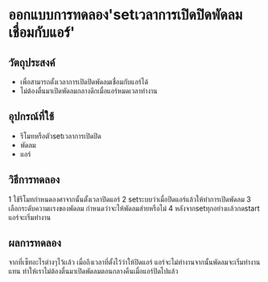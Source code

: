 # ออกแบบการทดลอง'setเวลาการเปิดปิดพัดลมเชื่อมกับแอร์'
## วัตถุประสงค์
- เพื่อสามารถตั้งเวลาการเปิดปิดพัดลมเชื่อมกับแอร์ได้
- ไม่ต้องตื่นมาเปิดพัดลมกลางดึกเมื่อแอร์หมดเวลาทำงาน
## อุปกรณ์ที่ใช้
- รีโมทหรือตัวsetเวลาการเปิดปิด
- พัดลม
- แอร์
## วิธีการทดลอง
1 ใช้รีโมทกำหนดองศาจากนั้นตั้งเวลาปิดแอร์
2 setระบบว่าเมื่อปิดแอร์แล้วให้ทำการเปิดพัดลม
3 เลือกระดับความเเรงของพัดลม กำหนดว่าจะไห้พัดลมส่ายหรือไม่
4 หลังจากsetทุกอย่างเเล้วกดstart แอร์จะเริ่มทำงาน
## ผลการทดลอง
จากที่เซ็ทอะไรต่างๆไว้เเล้ว เมื่อถึงเวลาที่ตั้งไว้ว่าให้ปิดแอร์ แอร์จะไม่ทำงานจากนั้นพัดลมจะเริ่มทำงานแทน ทำให้เราไม่ต้องตื่นมาเปิดพัดลมตอนกลางคืนเมื่อแอร์ปิดไปแล้ว

